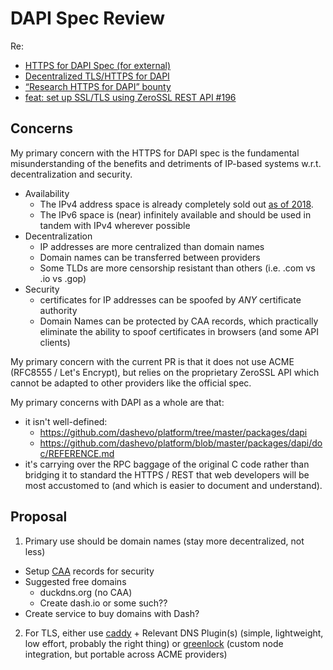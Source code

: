 # DAPI Spec Review

Re:
- [HTTPS for DAPI Spec (for external)](https://docs.google.com/document/d/1windZMB8ojj4y-i5WHH8UNvNdw9-nVG8DPfq7Ya404g/edit)
- [Decentralized TLS/HTTPS for DAPI](https://trello.com/c/99FAe1iC/39-decentralized-tls-https-for-dapi)
- [“Research HTTPS for DAPI” bounty
](https://docs.google.com/document/d/14JxxwvM4CeyGyZmiXAwd08fEMJoBkhd6yR1Ve5Pvxi8/edit#)
- [feat: set up SSL/TLS using ZeroSSL REST API #196
](https://github.com/dashevo/dashmate/pull/196)

## Concerns

My primary concern with the HTTPS for DAPI spec is the fundamental misunderstanding of the benefits and detriments of IP-based systems w.r.t. decentralization and security.

- Availability
  - The IPv4 address space is already completely sold out [as of 2018](https://www.theregister.com/2018/04/18/last_ipv4_address/).
  - The IPv6 space is (near) infinitely available and should be used in tandem with IPv4 wherever possible
- Decentralization
  - IP addresses are more centralized than domain names
  - Domain names can be transferred between providers
  - Some TLDs are more censorship resistant than others (i.e. .com vs .io vs .gop)
- Security
  - certificates for IP addresses can be spoofed by *ANY* certificate authority
  - Domain Names can be protected by CAA records, which practically eliminate the ability to spoof certificates in browsers (and some API clients)

My primary concern with the current PR is that it does not use ACME (RFC8555 / Let's Encrypt), but relies on the proprietary ZeroSSL API which cannot be adapted to other providers like the official spec.

My primary concerns with DAPI as a whole are that:
- it isn't well-defined:
  - https://github.com/dashevo/platform/tree/master/packages/dapi
  - https://github.com/dashevo/platform/blob/master/packages/dapi/doc/REFERENCE.md
- it's carrying over the RPC baggage of the original C code rather than bridging it to standard the HTTPS / REST that web developers will be most accustomed to (and which is easier to document and understand).

## Proposal

1. Primary use should be domain names (stay more decentralized, not less)
  - Setup [CAA](https://en.wikipedia.org/wiki/DNS_Certification_Authority_Authorization) records for security
  - Suggested free domains
    - duckdns.org (no CAA)
    - Create dash.io or some such??
  - Create service to buy domains with Dash?
2. For TLS, either use [caddy](https://caddyserver.com/download) + Relevant DNS Plugin(s) (simple, lightweight, low effort, probably the right thing) or [greenlock](https://github.com/therootcompany/greenlock.js) (custom node integration, but portable across ACME providers)
